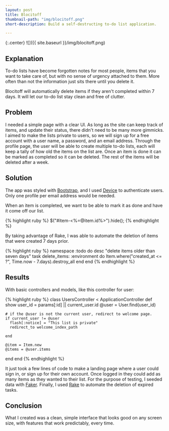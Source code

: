 ```yaml
---
layout: post
title: Blocitoff
thumbnail-path: "img/blocitoff.png"
short-description: Build a self-destructing to-do list application.

---
```


{:.center}
![]({{ site.baseurl }}/img/blocitoff.png)

## Explanation

To-do lists have become forgotten notes for most people, items that you want to take care of, but with no sense of urgency attached to them. More often than not the information just sits there until you delete it.

Blocitoff will automatically delete items if they aren't completed within 7 days. It will let our to-do list stay clean and free of clutter.

## Problem

I needed a simple page with a clear UI. As long as the site can keep track of items, and update their status, there didn't need to be many more gimmicks. I aimed to make the lists private to users, so we will sign up for a free account with a user name, a password, and an email address. Through the profile page, the user will be able to create multiple to-do lists, each will keep a tally of how old the items on the list are. Once an item is done it can be marked as completed so it can be deleted. The rest of the items will be deleted after a week.


## Solution

The app was styled with [Bootstrap](http://getbootstrap.com/), and I used [Device](https://github.com/plataformatec/devise) to authenticate users. Only one profile per email address would be needed.

When an item is completed, we want to be able to mark it as done and have it come off our list.

{% highlight ruby %}
$("#item-<%=@item.id%>").hide();
{% endhighlight %}

By taking advantage of Rake, I was able to automate the deletion of items that were created 7 days prior.

{% highlight ruby %}
namespace :todo do
  desc "delete items older than seven days"
  task delete_items: :environment do
    Item.where("created_at <= ?", Time.now - 7.days).destroy_all
  end
end
{% endhighlight %}

## Results

With basic controllers and models, like this controller for user:

{% highlight ruby %}
class UsersController < ApplicationController
  def show
    user_id = params[:id] || current_user.id
    @user = User.find(user_id)

    # if the @user is not the current user, redirect to welcome page.
    if current_user != @user
      flash[:notice] = "This list is private"
      redirect_to welcome_index_path

    end

    @item = Item.new
    @items = @user.items
  end
end
{% endhighlight %}

It just took a few lines of code to make a landing page where a user could sign in, or sign up for their own account. Once logged in they could add as many items as they wanted to their list. For the purpose of testing, I seeded data with [Faker](https://github.com/stympy/faker). Finally, I used [Rake](http://guides.rubyonrails.org/command_line.html#rake) to automate the deletion of expired tasks.

## Conclusion

What I created was a clean, simple interface that looks good on any screen size, with features that work predictably, every time.
